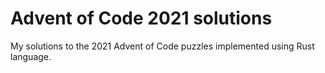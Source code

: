 # Advent of Code 2021 solutions

My solutions to the 2021 Advent of Code puzzles implemented using Rust language.
